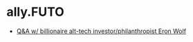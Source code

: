 # ally.FUTO
- [Q&amp;A w/ billionaire alt-tech investor/philanthropist Eron Wolf](https://youtu.be/OJPmbcU-Vzo)
